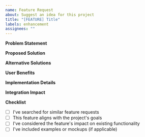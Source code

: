 ```yaml
---
name: Feature Request
about: Suggest an idea for this project
title: "[FEATURE] Title"
labels: enhancement
assignees: ""
---
```


**Problem Statement**
<!-- Describe the problem you're trying to solve. Example: I'm always frustrated when [...] -->

**Proposed Solution**
<!-- Describe the solution you'd like -->

**Alternative Solutions**
<!-- Describe any alternative solutions or features you've considered -->

**User Benefits**
<!-- Explain how this feature would benefit users -->

**Implementation Details**
<!-- If you can, provide any technical details or suggestions for implementation -->

**Integration Impact**
<!-- How might this feature affect existing functionality? -->

**Checklist**
- [ ] I've searched for similar feature requests
- [ ] This feature aligns with the project's goals
- [ ] I've considered the feature's impact on existing functionality
- [ ] I've included examples or mockups (if applicable)
